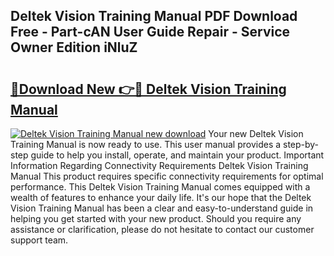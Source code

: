 ## Deltek Vision Training Manual PDF Download Free - Part-cAN User Guide Repair - Service Owner Edition iNluZ

# <h2><a href="http://bc39790.oget.top/?id=Deltek+Vision+Training+Manual">🔗Download New 👉🔴 Deltek Vision Training Manual</a></h2>

[![Deltek Vision Training Manual new download](https://i.imgur.com/5g1atiW.png)](http://bc39790.oget.top/?id=Deltek+Vision+Training+Manual)
Your new Deltek Vision Training Manual is now ready to use. This user manual provides a step-by-step guide to help you install, operate, and maintain your product. Important Information Regarding Connectivity Requirements Deltek Vision Training Manual This product requires specific connectivity requirements for optimal performance. This Deltek Vision Training Manual comes equipped with a wealth of features to enhance your daily life. It's our hope that the Deltek Vision Training Manual has been a clear and easy-to-understand guide in helping you get started with your new product. Should you require any assistance or clarification, please do not hesitate to contact our customer support team.
